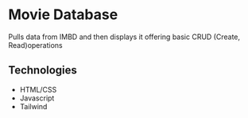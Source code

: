 # Movie Database

Pulls data from IMBD and then displays it offering basic CRUD (Create, Read)operations 

## Technologies
- HTML/CSS
- Javascript
- Tailwind
